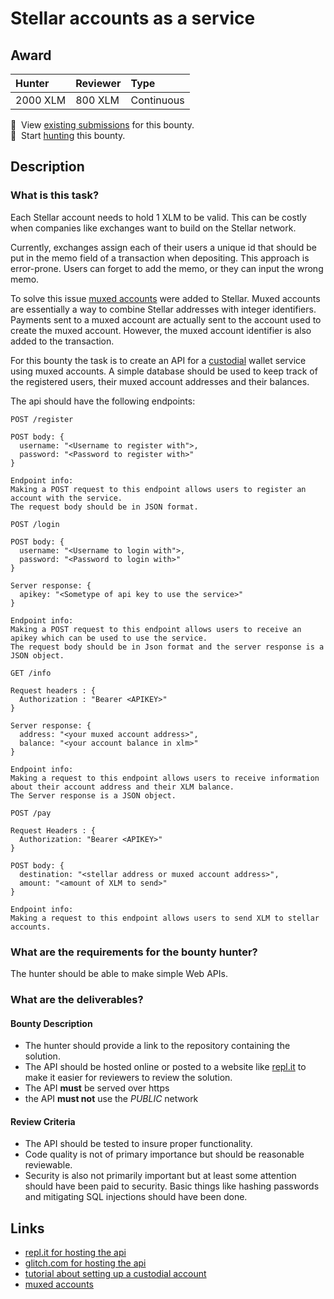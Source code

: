 # Stellar accounts as a service

## Award
| Hunter | Reviewer | Type
| :- | :- | :-
| 2000 XLM | 800 XLM | Continuous

📜&nbsp; View [existing submissions](https://github.com/tyvdh/stellar-quest-bounties/issues?q=is%3Aissue+stellar-accounts-as-a-service+) for this bounty. \
🔵&nbsp; Start [hunting](https://github.com/tyvdh/stellar-quest-bounties/issues/new?assignees=&labels=&template=begin-the-hunt.yml&title=%F0%9F%94%B5+%60stellar-accounts-as-a-service.md%60) this bounty.

## Description

### What is this task?

Each Stellar account needs to hold 1 XLM to be valid. This can be costly when companies like exchanges want to build
on the Stellar network.

Currently, exchanges assign each of their users a unique id that should be put in the memo field of a transaction when depositing.
This approach is error-prone. Users can forget to add the memo, or they can input the wrong memo.

To solve this issue [muxed accounts](https://github.com/stellar/stellar-protocol/blob/master/core/cap-0027.md) were added to Stellar. Muxed accounts are essentially a way to combine Stellar addresses with integer identifiers.
Payments sent to a muxed account are actually sent to the account used to create the muxed account. However, the muxed account identifier is also added to the transaction.

For this bounty the task is to create an API for a [custodial](https://www.gemini.com/cryptopedia/crypto-wallets-custodial-vs-noncustodial) wallet service using muxed accounts.
A simple database should be used to keep track of the registered users, their muxed account addresses and their balances.

The api should have the following endpoints:
```
POST /register

POST body: {
  username: "<Username to register with">,
  password: "<Password to register with>"
}

Endpoint info:
Making a POST request to this endpoint allows users to register an account with the service.
The request body should be in JSON format.
```
```
POST /login

POST body: {
  username: "<Username to login with">,
  password: "<Password to login with>"
}

Server response: {
  apikey: "<Sometype of api key to use the service>"
}

Endpoint info:
Making a POST request to this endpoint allows users to receive an apikey which can be used to use the service.
The request body should be in Json format and the server response is a JSON object.

```
```
GET /info 

Request headers : {
  Authorization : "Bearer <APIKEY>" 
}

Server response: {
  address: "<your muxed account address>",
  balance: "<your account balance in xlm>"
}

Endpoint info:
Making a request to this endpoint allows users to receive information about their account address and their XLM balance.
The Server response is a JSON object.
```
```
POST /pay

Request Headers : {
  Authorization: "Bearer <APIKEY>" 
}

POST body: {
  destination: "<stellar address or muxed account address>",
  amount: "<amount of XLM to send>"
}

Endpoint info:
Making a request to this endpoint allows users to send XLM to stellar accounts.
```


### What are the requirements for the bounty hunter?
The hunter should be able to make simple Web APIs.

### What are the deliverables?

#### Bounty Description
- The hunter should provide a link to the repository containing the solution.
- The API should be hosted online or posted to a website like [repl.it](https://replit.com/~) to make it easier for reviewers to review the solution.
- The API **must** be served over https
- the API **must not** use the _PUBLIC_ network


#### Review Criteria
- The API should be tested to insure proper functionality.
- Code quality is not of primary importance but should be reasonable reviewable.
- Security is also not primarily important but at least some attention should have been paid to security. Basic things like hashing passwords and mitigating SQL injections should have been done.

## Links
- [repl.it for hosting the api](https://replit.com/~)
- [glitch.com for hosting the api](https://glitch.com/)
- [tutorial about setting up a custodial account](https://developers.stellar.org/docs/building-apps/setup-custodial-account/)
- [muxed accounts](https://github.com/stellar/stellar-protocol/blob/master/core/cap-0027.md)

